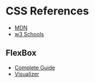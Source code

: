 # CSS References

- [MDN](https://developer.mozilla.org/en-US/docs/Web/CSS)
- [w3 Schools](https://www.w3schools.com/css/)

## FlexBox

- [Complete Guide](https://css-tricks.com/snippets/css/a-guide-to-flexbox/)
- [Visualizer](https://flexbox.help/)
